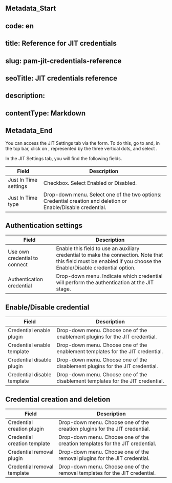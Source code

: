 ## Metadata_Start 
## code: en
## title: Reference for JIT credentials 
## slug: pam-jit-credentials-reference 
## seoTitle: JIT credentials reference 
## description:  
## contentType: Markdown 
## Metadata_End
You can access the JIT Settings tab via the  form. To do this, go to  and, in the top bar, click on , represented by the three vertical dots, and select .

In the JIT Settings tab, you will find the following fields.

| Field | Description |
| --- | --- |
| Just In Time settings | Checkbox. Select Enabled or Disabled. |
| Just In Time type | Drop-down menu. Select one of the two options: Credential creation and deletion or Enable/Disable credential. |

## Authentication settings

| Field | Description |
| --- | --- |
| Use own credential to connect | Enable this field to use an auxiliary credential to make the connection. Note that this field must be enabled if you choose the Enable/Disable credential option. |
| Authentication credential | Drop-down menu. Indicate which credential will perform the authentication at the JIT stage. |

## Enable/Disable credential

| Field | Description |
| --- | --- |
| Credential enable plugin | Drop-down menu. Choose one of the enablement plugins for the JIT credential. |
| Credential enable template | Drop-down menu. Choose one of the enablement templates for the JIT credential. |
| Credential disable plugin | Drop-down menu. Choose one of the disablement plugins for the JIT credential. |
| Credential disable template | Drop-down menu. Choose one of the disablement templates for the JIT credential. |

## Credential creation and deletion

| Field | Description |
| --- | --- |
| Credential creation plugin | Drop-down menu. Choose one of the creation plugins for the JIT credential. |
| Credential creation template | Drop-down menu. Choose one of the creation templates for the JIT credential. |
| Credential removal plugin | Drop-down menu. Choose one of the removal plugins for the JIT credential. |
| Credential removal template | Drop-down menu. Choose one of the removal templates for the JIT credential. |